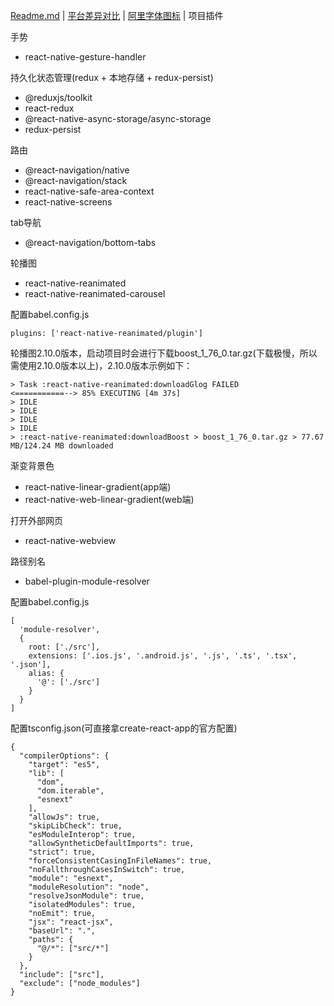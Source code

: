 [Readme.md](../README.md) | [平台差异对比](./difference.md) | [阿里字体图标](./iconfont.md) | 项目插件

手势

* react-native-gesture-handler

持久化状态管理(redux + 本地存储 + redux-persist)

* @reduxjs/toolkit
* react-redux
* @react-native-async-storage/async-storage
* redux-persist

路由

* @react-navigation/native
* @react-navigation/stack
* react-native-safe-area-context
* react-native-screens

tab导航

* @react-navigation/bottom-tabs

轮播图

* react-native-reanimated
* react-native-reanimated-carousel

配置babel.config.js
```
plugins: ['react-native-reanimated/plugin']
```

轮播图2.10.0版本，启动项目时会进行下载boost_1_76_0.tar.gz(下载极慢，所以需使用2.10.0版本以上)，2.10.0版本示例如下：

```
> Task :react-native-reanimated:downloadGlog FAILED
<===========--> 85% EXECUTING [4m 37s]
> IDLE
> IDLE
> IDLE
> IDLE
> :react-native-reanimated:downloadBoost > boost_1_76_0.tar.gz > 77.67 MB/124.24 MB downloaded
```

渐变背景色

* react-native-linear-gradient(app端)
* react-native-web-linear-gradient(web端)

打开外部网页

* react-native-webview

路径别名

* babel-plugin-module-resolver

配置babel.config.js

```
[
  'module-resolver',
  {
    root: ['./src'],
    extensions: ['.ios.js', '.android.js', '.js', '.ts', '.tsx', '.json'],
    alias: {
      '@': ['./src']
    }
  }
]
```

配置tsconfig.json(可直接拿create-react-app的官方配置)

```
{
  "compilerOptions": {
    "target": "es5",
    "lib": [
      "dom",
      "dom.iterable",
      "esnext"
    ],
    "allowJs": true,
    "skipLibCheck": true,
    "esModuleInterop": true,
    "allowSyntheticDefaultImports": true,
    "strict": true,
    "forceConsistentCasingInFileNames": true,
    "noFallthroughCasesInSwitch": true,
    "module": "esnext",
    "moduleResolution": "node",
    "resolveJsonModule": true,
    "isolatedModules": true,
    "noEmit": true,
    "jsx": "react-jsx",
    "baseUrl": ".",
    "paths": {
      "@/*": ["src/*"]
    }
  },
  "include": ["src"],
  "exclude": ["node_modules"]
}
```